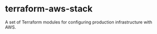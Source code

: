 # terraform-aws-stack
A set of Terraform modules for configuring production infrastructure with AWS.
